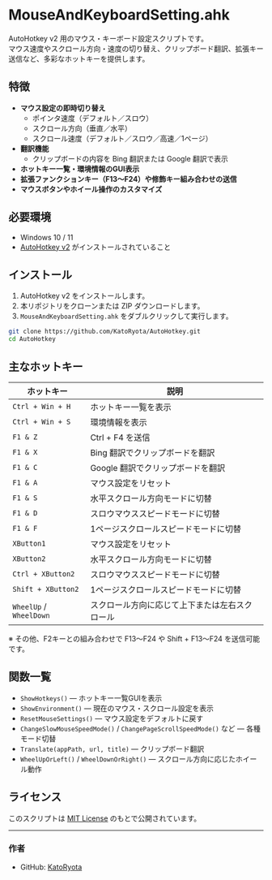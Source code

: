 # MouseAndKeyboardSetting.ahk

AutoHotkey v2 用のマウス・キーボード設定スクリプトです。  
マウス速度やスクロール方向・速度の切り替え、クリップボード翻訳、拡張キー送信など、多彩なホットキーを提供します。

## 特徴

- **マウス設定の即時切り替え**
  - ポインタ速度（デフォルト／スロウ）
  - スクロール方向（垂直／水平）
  - スクロール速度（デフォルト／スロウ／高速／1ページ）
- **翻訳機能**
  - クリップボードの内容を Bing 翻訳または Google 翻訳で表示
- **ホットキー一覧・環境情報のGUI表示**
- **拡張ファンクションキー（F13〜F24）や修飾キー組み合わせの送信**
- **マウスボタンやホイール操作のカスタマイズ**

## 必要環境

- Windows 10 / 11
- [AutoHotkey v2](https://www.autohotkey.com/) がインストールされていること

## インストール

1. AutoHotkey v2 をインストールします。
2. 本リポジトリをクローンまたは ZIP ダウンロードします。
3. `MouseAndKeyboardSetting.ahk` をダブルクリックして実行します。

```bash
git clone https://github.com/KatoRyota/AutoHotkey.git
cd AutoHotkey
```

## 主なホットキー

| ホットキー | 説明 |
|-----------|------|
| `Ctrl + Win + H` | ホットキー一覧を表示 |
| `Ctrl + Win + S` | 環境情報を表示 |
| `F1 & Z` | Ctrl + F4 を送信 |
| `F1 & X` | Bing 翻訳でクリップボードを翻訳 |
| `F1 & C` | Google 翻訳でクリップボードを翻訳 |
| `F1 & A` | マウス設定をリセット |
| `F1 & S` | 水平スクロール方向モードに切替 |
| `F1 & D` | スロウマウススピードモードに切替 |
| `F1 & F` | 1ページスクロールスピードモードに切替 |
| `XButton1` | マウス設定をリセット |
| `XButton2` | 水平スクロール方向モードに切替 |
| `Ctrl + XButton2` | スロウマウススピードモードに切替 |
| `Shift + XButton2` | 1ページスクロールスピードモードに切替 |
| `WheelUp` / `WheelDown` | スクロール方向に応じて上下または左右スクロール |

※ その他、F2キーとの組み合わせで F13〜F24 や Shift + F13〜F24 を送信可能です。

## 関数一覧

- `ShowHotkeys()` — ホットキー一覧GUIを表示
- `ShowEnvironment()` — 現在のマウス・スクロール設定を表示
- `ResetMouseSettings()` — マウス設定をデフォルトに戻す
- `ChangeSlowMouseSpeedMode()` / `ChangePageScrollSpeedMode()` など — 各種モード切替
- `Translate(appPath, url, title)` — クリップボード翻訳
- `WheelUpOrLeft()` / `WheelDownOrRight()` — スクロール方向に応じたホイール動作

## ライセンス

このスクリプトは [MIT License](LICENSE) のもとで公開されています。

---

### 作者
- GitHub: [KatoRyota](https://github.com/KatoRyota)
```
